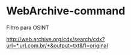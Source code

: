 # WebArchive-command

Filtro para OSINT 

http://web.archive.org/cdx/search/cdx?url=*.url.com.br/*&output=txt&fl=original 
